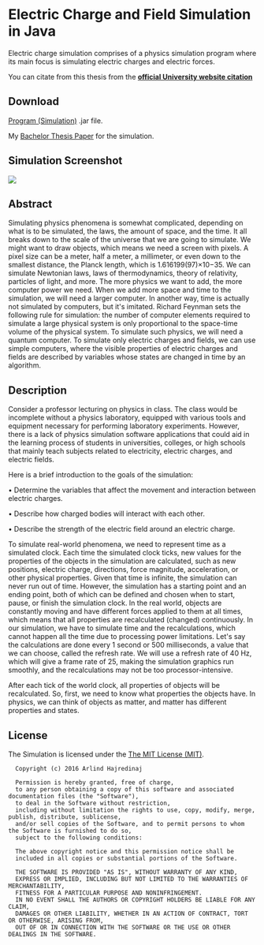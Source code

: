 # Electric Charge and Field Simulation in Java
Electric charge simulation comprises of a physics simulation program where its main focus is simulating electric charges and electric forces.

You can citate from this thesis from the [**official University website  citation**](https://knowledgecenter.ubt-uni.net/etd/1156/)

Download
--------
[Program (Simulation)](https://raw.githubusercontent.com/arlindiDev/ElectricChargeSimulation/master/app/out/artifacts/app_jar/app.jar) .jar file.

My [Bachelor Thesis Paper](https://github.com/arlindiDev/Electric-Charge-Simulation-Bachelor-Thesis/blob/master/Thesis.pdf) for the simulation.

Simulation Screenshot
--------
![](https://raw.githubusercontent.com/arlindiDev/ElectricChargeSimulation/master/simulation.png)

Abstract
-------
Simulating physics phenomena is somewhat complicated, depending on what is to be simulated, the laws, the amount of space, and the time. It all breaks down to the scale of the universe that we are going to simulate. We might want to draw objects, which means we need a screen with pixels. A pixel size can be a meter, half a meter, a millimeter, or even down to the smallest distance, the Planck length, which is 1.616199(97)×10−35. We can simulate Newtonian laws, laws of thermodynamics, theory of relativity, particles of light, and more. The more physics we want to add, the more computer power we need. When we add more space and time to the simulation, we will need a larger computer. In another way, time is actually not simulated by computers, but it's imitated. Richard Feynman sets the following rule for simulation: the number of computer elements required to simulate a large physical system is only proportional to the space-time volume of the physical system. To simulate such physics, we will need a quantum computer. To simulate only electric charges and fields, we can use simple computers, where the visible properties of electric charges and fields are described by variables whose states are changed in time by an algorithm.

Description
--------
Consider a professor lecturing on physics in class. The class would be incomplete without a physics laboratory, equipped with various tools and equipment necessary for performing laboratory experiments. However, there is a lack of physics simulation software applications that could aid in the learning process of students in universities, colleges, or high schools that mainly teach subjects related to electricity, electric charges, and electric fields.

Here is a brief introduction to the goals of the simulation:

• Determine the variables that affect the movement and interaction between electric charges.

• Describe how charged bodies will interact with each other.

• Describe the strength of the electric field around an electric charge.

To simulate real-world phenomena, we need to represent time as a simulated clock. Each time the simulated clock ticks, new values for the properties of the objects in the simulation are calculated, such as new positions, electric charge, directions, force magnitude, acceleration, or other physical properties. Given that time is infinite, the simulation can never run out of time. However, the simulation has a starting point and an ending point, both of which can be defined and chosen when to start, pause, or finish the simulation clock. In the real world, objects are constantly moving and have different forces applied to them at all times, which means that all properties are recalculated (changed) continuously. In our simulation, we have to simulate time and the recalculations, which cannot happen all the time due to processing power limitations. Let's say the calculations are done every 1 second or 500 milliseconds, a value that we can choose, called the refresh rate. We will use a refresh rate of 40 Hz, which will give a frame rate of 25, making the simulation graphics run smoothly, and the recalculations may not be too processor-intensive.

After each tick of the world clock, all properties of objects will be recalculated. So, first, we need to know what properties the objects have. In physics, we can think of objects as matter, and matter has different properties and states.

License
--------
The Simulation is licensed under the [The MIT License (MIT)](https://opensource.org/licenses/MIT).
```
  Copyright (c) 2016 Arlind Hajredinaj

  Permission is hereby granted, free of charge,
  to any person obtaining a copy of this software and associated documentation files (the "Software"),
  to deal in the Software without restriction,
  including without limitation the rights to use, copy, modify, merge, publish, distribute, sublicense,
  and/or sell copies of the Software, and to permit persons to whom the Software is furnished to do so,
  subject to the following conditions:

  The above copyright notice and this permission notice shall be
  included in all copies or substantial portions of the Software.

  THE SOFTWARE IS PROVIDED "AS IS", WITHOUT WARRANTY OF ANY KIND,
  EXPRESS OR IMPLIED, INCLUDING BUT NOT LIMITED TO THE WARRANTIES OF MERCHANTABILITY,
  FITNESS FOR A PARTICULAR PURPOSE AND NONINFRINGEMENT.
  IN NO EVENT SHALL THE AUTHORS OR COPYRIGHT HOLDERS BE LIABLE FOR ANY CLAIM,
  DAMAGES OR OTHER LIABILITY, WHETHER IN AN ACTION OF CONTRACT, TORT OR OTHERWISE, ARISING FROM,
  OUT OF OR IN CONNECTION WITH THE SOFTWARE OR THE USE OR OTHER DEALINGS IN THE SOFTWARE.
```
